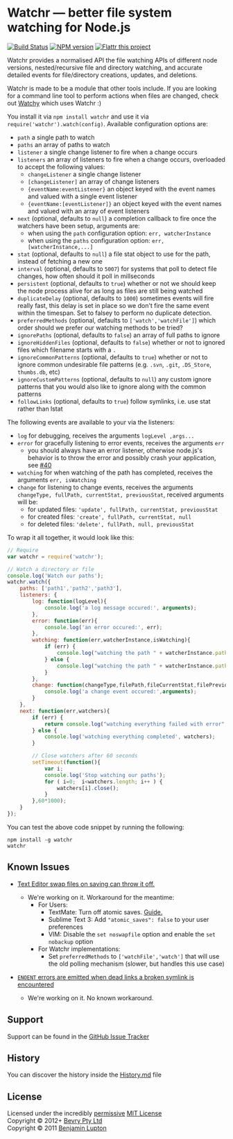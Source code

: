 # Watchr &mdash; better file system watching for Node.js

[![Build Status](https://secure.travis-ci.org/bevry/watchr.png?branch=master)](http://travis-ci.org/bevry/watchr)
[![NPM version](https://badge.fury.io/js/watchr.png)](https://npmjs.org/package/watchr)
[![Flattr this project](https://raw.github.com/balupton/flattr-buttons/master/badge-89x18.gif)](http://flattr.com/thing/344188/balupton-on-Flattr)

Watchr provides a normalised API the file watching APIs of different node versions, nested/recursive file and directory watching, and accurate detailed events for file/directory creations, updates, and deletions.

Watchr is made to be a module that other tools include. If you are looking for a command line tool to perform actions when files are changed, check out [Watchy](https://github.com/caseywebdev/watchy) which uses Watchr :)

You install it via `npm install watchr` and use it via `require('watchr').watch(config)`. Available configuration options are:

- `path` a single path to watch
- `paths` an array of paths to watch
- `listener` a single change listener to fire when a change occurs
- `listeners` an array of listeners to fire when a change occurs, overloaded to accept the following values:
	- `changeListener` a single change listener
	- `[changeListener]` an array of change listeners
	- `{eventName:eventListener}` an object keyed with the event names and valued with a single event listener
	- `{eventName:[eventListener]}` an object keyed with the event names and valued with an array of event listeners
- `next` (optional, defaults to `null`) a completion callback to fire once the watchers have been setup, arguments are:
	- when using the `path` configuration option: `err, watcherInstance`
	- when using the `paths` configuration option: `err, [watcherInstance,...]` 
- `stat` (optional, defaults to `null`) a file stat object to use for the path, instead of fetching a new one
- `interval` (optional, defaults to `5007`) for systems that poll to detect file changes, how often should it poll in millseconds
- `persistent` (optional, defaults to `true`) whether or not we should keep the node process alive for as long as files are still being watched
- `duplicateDelay` (optional, defaults to `1000`) sometimes events will fire really fast, this delay is set in place so we don't fire the same event within the timespan. Set to falsey to perform no duplicate detection.
- `preferredMethods` (optional, defaults to `['watch','watchFile']`) which order should we prefer our watching methods to be tried?
- `ignorePaths` (optional, defaults to `false`) an array of full paths to ignore
- `ignoreHiddenFiles` (optional, defaults to `false`) whether or not to ignored files which filename starts with a `.`
- `ignoreCommonPatterns` (optional, defaults to `true`) whether or not to ignore common undesirable file patterns (e.g. `.svn`, `.git`, `.DS_Store`, `thumbs.db`, etc)
- `ignoreCustomPatterns` (optional, defaults to `null`) any custom ignore patterns that you would also like to ignore along with the common patterns
- `followLinks` (optional, defaults to `true`) follow symlinks, i.e. use stat rather than lstat

The following events are available to your via the listeners:

- `log` for debugging, receives the arguments `logLevel ,args...`
- `error` for gracefully listening to error events, receives the arguments `err`
	- you should always have an error listener, otherwise node.js's behavior is to throw the error and possibly crash your application, see [#40](https://github.com/bevry/watchr/issues/40)
- `watching` for when watching of the path has completed, receives the arguments `err, isWatching`
- `change` for listening to change events, receives the arguments `changeType, fullPath, currentStat, previousStat`, received arguments will be:
	- for updated files: `'update', fullPath, currentStat, previousStat`
	- for created files: `'create', fullPath, currentStat, null`
	- for deleted files: `'delete', fullPath, null, previousStat`


To wrap it all together, it would look like this:

``` javascript
// Require
var watchr = require('watchr');

// Watch a directory or file
console.log('Watch our paths');
watchr.watch({
	paths: ['path1','path2','path3'],
	listeners: {
		log: function(logLevel){
			console.log('a log message occured:', arguments);
		},
		error: function(err){
			console.log('an error occured:', err);
		},
		watching: function(err,watcherInstance,isWatching){
			if (err) {
				console.log("watching the path " + watcherInstance.path + " failed with error", err);
			} else {
				console.log("watching the path " + watcherInstance.path + " completed");
			}
		},
		change: function(changeType,filePath,fileCurrentStat,filePreviousStat){
			console.log('a change event occured:',arguments);
		}
	},
	next: function(err,watchers){
		if (err) {
			return console.log("watching everything failed with error", err);
		} else {
			console.log('watching everything completed', watchers);
		}

		// Close watchers after 60 seconds
		setTimeout(function(){
			var i;
			console.log('Stop watching our paths');
			for ( i=0;  i<watchers.length; i++ ) {
				watchers[i].close();
			}
		},60*1000);
	}
});
```

You can test the above code snippet by running the following:

```
npm install -g watchr
watchr
```



## Known Issues

- [Text Editor swap files on saving can throw it off.](https://github.com/bevry/watchr/issues/33)
	- We're working on it. Workaround for the meantime:
		- For Users:
			- TextMate: Turn off atomic saves. [Guide.](http://manual.macromates.com/en/saving_files.html)
			- Sublime Text 3: Add `"atomic_saves": false` to your user preferences
			- VIM: Disable the `set noswapfile` option and enable the `set nobackup` option
		- For Watchr implementations:
			- Set `preferredMethods` to `['watchFile','watch']` that will use the old polling mechanism (slower, but handles this use case)

- [`ENOENT` errors are emitted when dead links a broken symlink is encountered](https://github.com/bevry/watchr/issues/42)
	- We're working on it. No known workaround.



## Support
Support can be found in the [GitHub Issue Tracker](https://github.com/bevry/watchr/issues)



## History
You can discover the history inside the [History.md](https://github.com/bevry/watchr/blob/master/History.md#files) file



## License
Licensed under the incredibly [permissive](http://en.wikipedia.org/wiki/Permissive_free_software_licence) [MIT License](http://creativecommons.org/licenses/MIT/)
<br/>Copyright &copy; 2012+ [Bevry Pty Ltd](http://bevry.me)
<br/>Copyright &copy; 2011 [Benjamin Lupton](http://balupton.com)
